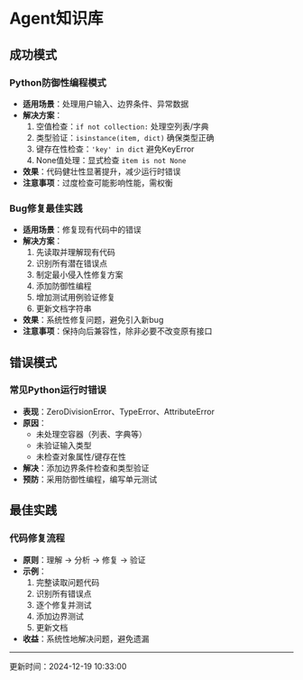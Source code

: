 # Agent知识库

## 成功模式
### Python防御性编程模式
- **适用场景**：处理用户输入、边界条件、异常数据
- **解决方案**：
  1. 空值检查：`if not collection:` 处理空列表/字典
  2. 类型验证：`isinstance(item, dict)` 确保类型正确
  3. 键存在性检查：`'key' in dict` 避免KeyError
  4. None值处理：显式检查 `item is not None`
- **效果**：代码健壮性显著提升，减少运行时错误
- **注意事项**：过度检查可能影响性能，需权衡

### Bug修复最佳实践
- **适用场景**：修复现有代码中的错误
- **解决方案**：
  1. 先读取并理解现有代码
  2. 识别所有潜在错误点
  3. 制定最小侵入性修复方案
  4. 添加防御性编程
  5. 增加测试用例验证修复
  6. 更新文档字符串
- **效果**：系统性修复问题，避免引入新bug
- **注意事项**：保持向后兼容性，除非必要不改变原有接口

## 错误模式
### 常见Python运行时错误
- **表现**：ZeroDivisionError、TypeError、AttributeError
- **原因**：
  - 未处理空容器（列表、字典等）
  - 未验证输入类型
  - 未检查对象属性/键存在性
- **解决**：添加边界条件检查和类型验证
- **预防**：采用防御性编程，编写单元测试

## 最佳实践
### 代码修复流程
- **原则**：理解 → 分析 → 修复 → 验证
- **示例**：
  1. 完整读取问题代码
  2. 识别所有错误点
  3. 逐个修复并测试
  4. 添加边界测试
  5. 更新文档
- **收益**：系统性地解决问题，避免遗漏

---
更新时间：2024-12-19 10:33:00